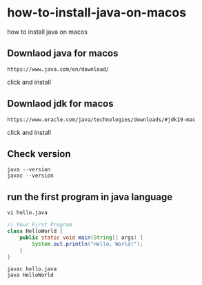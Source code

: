 # how-to-install-java-on-macos
how to install java on macos


## Downlaod java for macos
```
https://www.java.com/en/download/
```
click and install

## Downlaod jdk for macos
```
https://www.oracle.com/java/technologies/downloads/#jdk19-mac
```
click and install

## Check version
```
java --version
javac --version
```

## run the first program in java language

```
vi hello.java
```

```java
// Your First Program
class HelloWorld {
    public static void main(String[] args) {
        System.out.println("Hello, World!"); 
    }
}
```

```
javac hello.java
java HelloWorld
```
